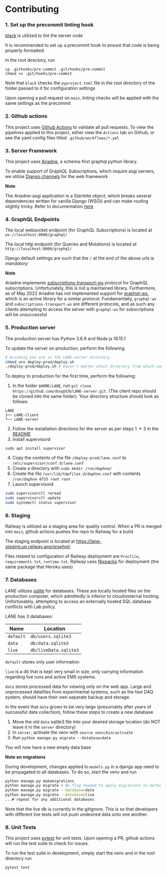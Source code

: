 # Contributing

### 1. Set up the precommit linting hook

[black](https://black.readthedocs.io/en/stable/) is utilized to lint the server code

It is recommended to set up a precommit hook to ensure that code is being properly formatted

In the root directory, run

```
cp .githooks/pre-commit .git/hooks/pre-commit
chmod +x .git/hooks/pre-commit
```

Note that `black` checks the `pyproject.toml` file in the root directory of the folder passed to it for configuration settings

Upon opening a pull request on `main`, linting checks will be applied with the same settings as the precommit

### 2. Github actions

This project uses [Github Actions](https://docs.github.com/en/actions) to validate all pull requests. To view the pipelines applied to this project, either view the `Actions` tab on Github, or see the yaml config files titled `.github/workflows/*.yml`

### 3. Server Framework

This project uses [Ariadne](https://ariadnegraphql.org/), a schema-first graphql python library.

To enable support of GraphQL Subscriptions, which require asgi servers, we utilize [Django channels](https://channels.readthedocs.io/en/stable/) for the web framework

**Note**

The Ariadne-asgi application is a Starlette object, which breaks several dependencies written for vanilla Django (WSGI) and can make routing slightly tricky. Refer to documentation [here](https://www.starlette.io/)

### 4. GraphQL Endpoints

The local websocket endpoint (for GraphQL Subscriptions) is located at `ws://localhost:8000/graphql/`

The local http endpoint (for Queries and Mutations) is located at `http://localhost:8000/graphql/`

Django default settings are such that the `/` at the end of the above urls is _mandatory_

**Note**

Ariadne implements [subscriptions-transport-ws](https://github.com/apollographql/subscriptions-transport-ws/blob/master/PROTOCOL.md) protocol for GraphQL subscriptions. Unfortunately, this is not a maintained library. Furthermore, as of May 2022 Ariadne has not implemented support for [graphql-ws](https://github.com/enisdenjo/graphql-ws), which is an active library for a similar protocol. Fundamentally, `graphql-ws` and `subscriptions-transport-ws` are different protocols, and as such any clients attempting to access the server with `graphql-ws` for subscriptions will be unsuccessful

### 5. Production server

The production server has Python 3.6.9 and Node js 16.15.1

To update the server on production, perform the following:

```bash
# Assuming you are in the LANE-server directory
chmod u+x deploy-prod/deploy.sh
./deploy-prod/deploy.sh # Doesn't matter which directory from which you call deploy.sh
```

To deploy to production for the first time, perform the following:

1. In the folder `$HOME/LANE`, run `git clone https://github.com/dougUCN/LANE-server.git`. (The client repo should be cloned into the same folder). Your directory structure should look as follows:

```
LANE
├── LANE-client
└── LANE-server
```

2. Follow the installation directions for the server as per steps 1 -> 3 in the [README](README.md)
3. Install supervisord

```
sudo apt install supervisor
```

4. Copy the contents of the file `/deploy-prod/lane.conf` to `/etc/supervisor/conf.d/lane.conf`
5. Create a directory with `sudo mkdir /run/daphne/`
6. Create the file `/usr/lib/tmpfiles.d/daphne.conf` with contents `/run/daphne 0755 root root`
7. Launch supervisord

```bash
sudo supervisorctl reread
sudo supervisorctl update
sudo systemctl status supervisor
```

### 6. Staging

Railway is utilized as a staging area for quality control. When a PR is merged into `main`, github actions pushes the repo to Railway for a build

The staging endpoint is located at https://lane-staging.up.railway.app/graphql/

Files related to configuration of Railway deployment are `Procfile`, `requirements.txt`, `runtime.txt`. Railway uses [Nixpacks](https://nixpacks.com/docs/getting-started) for deployment (the same package that Heroku uses)

### 7. Databases

LANE utilizes [sqlite](https://www.sqlite.org/index.html) for databases. These are locally hosted files on the production computer, which admittedly is inferior to cloud/external hosting. Unfortunately, attempting to access an externally hosted SQL database conflicts with Lab policy.

LANE has 3 databases:

| Name      | Location              |
| --------- | --------------------- |
| `default` | `db/users.sqlite3`    |
| `data`    | `db/data.sqlite3`     |
| `live`    | `db/liveData.sqlite3` |

`default` stores only user information

`live` is a db that is kept very small in size, only carrying information regarding live runs and active EMS systems.

`data` stores processed data for viewing only on the web app. Large and unprocessed datafiles from experimental systems, such as the fast DAQ system, should have their own separate backup and storage.

In the event that `data` grows to be very large (presumably after years of successful data collection), follow these steps to create a new database

1. Move the old `data` sqlite3 file into your desired storage location (do NOT leave it in the `server` directory)
2. In `server`, activate the venv with `source venv/bin/activate`
3. Run `python manage.py migrate --database=data`

You will now have a new empty data base

**Note on migrations**

During development, changes applied to `models.py` in a django app need to be propagated to all databases. To do so, start the venv and run

```bash
python manage.py makemigrations
python manage.py migrate # No flag needed to apply migrations to default
python manage.py migrate --database=data
python manage.py migrate --database=live
...# repeat for any additional databases
```

Note that the live db is currently in the gitignore. This is so that developers with different live tests will not push undesired data onto one another.

### 8. Unit Tests

This project uses [pytest](https://docs.pytest.org/en/7.1.x/) for unit tests. Upon opening a PR, github actions will run the test suite to check for issues.

To run the test suite in development, simply start the venv and in the root directory run

```bash
pytest test
```

###
